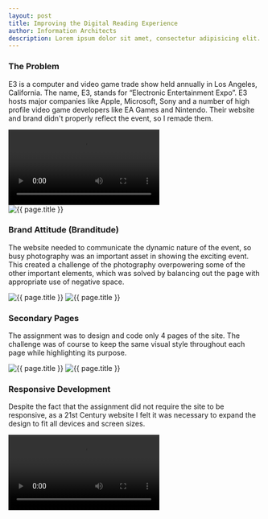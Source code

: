 ```yaml
---
layout: post
title: Improving the Digital Reading Experience
author: Information Architects
description: Lorem ipsum dolor sit amet, consectetur adipisicing elit. Minus reprehenderit pariatur, recusandae consectetur reiciendis. Error recusandae excepturi accusamus voluptatem adipisci modi enim, minima in quisquam blanditiis molestias suscipit vitae esse!
---
```

### The Problem
E3 is a computer and video game trade show held annually in Los Angeles, California. The name, E3, stands for “Electronic Entertainment Expo”. E3 hosts major companies like Apple, Microsoft, Sony and a number of high profile video game developers like EA Games and Nintendo. Their website and brand didn't properly reflect the event, so I remade them.

<video preload="metadata" loop autoplay tabindex="0">
	<source src="{{ imagePath }}_logo.webm" type="video/webm">
	<source src="{{ imagePath }}_logo.mp4" type="video/mp4">
	<p>Your browser does not support the video tag.</p>
</video>

<div>
	<img src="{{ imagePath }}_logo-dev.jpg" alt="{{ page.title }}">
</div>

### Brand Attitude (Branditude)
The website needed to communicate the dynamic nature of the event, so busy photography was an important asset in showing the exciting event. This created a challenge of the photography overpowering some of the other important elements, which was solved by balancing out the page with appropriate use of negative space.

<div>
	<img src="{{ imagePath }}_home.jpg" alt="{{ page.title }}" class="shadow rounded">
	<img src="{{ imagePath }}_options.jpg" alt="{{ page.title }}">
</div>

### Secondary Pages
The assignment was to design and code only 4 pages of the site. The challenge was of course to keep the same visual style throughout each page while highlighting its purpose. 

<div class="flex">
	<img src="{{ imagePath }}_page-1.jpg" alt="{{ page.title }}" class="shadow rounded">
	<img src="{{ imagePath }}_page-2.jpg" alt="{{ page.title }}" class="shadow rounded">
</div>

### Responsive Development
Despite the fact that the assignment did not require the site to be responsive, as a 21st Century website I felt it was necessary to expand the design to fit all devices and screen sizes.

<video crossorigin="anonymous" preload="metadata" loop autoplay tabindex="0" class="full-width">
	<source src="{{ imagePath }}_app.webm" type="video/webm">
	<source src="{{ imagePath }}_app.mp4" type="video/mp4">
	<p>Your browser does not support the video tag.</p>
</video>